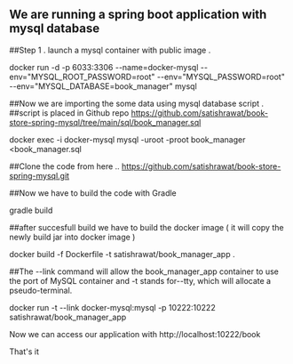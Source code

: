 ## We are running a spring boot application with mysql database 
##Step 1 . launch a mysql container with public image .


docker run -d -p 6033:3306 --name=docker-mysql --env="MYSQL_ROOT_PASSWORD=root" --env="MYSQL_PASSWORD=root" --env="MYSQL_DATABASE=book_manager" mysql

##Now we are importing the some data using mysql database script .
##script is placed in Github repo https://github.com/satishrawat/book-store-spring-mysql/tree/main/sql/book_manager.sql 



docker exec -i docker-mysql mysql -uroot -proot book_manager <book_manager.sql 

##Clone the code from here ..    https://github.com/satishrawat/book-store-spring-mysql.git

##Now we have to build the code with Gradle 


gradle build 


##after succesfull build we have to build the docker image ( it will copy the newly build jar into docker image )


docker build -f Dockerfile -t satishrawat/book_manager_app .

##The --link command will allow the book_manager_app container to use the port of MySQL container and -t  stands for--tty, which will allocate a pseudo-terminal.



docker run -t --link docker-mysql:mysql -p 10222:10222 satishrawat/book_manager_app

Now we can access our application with http://localhost:10222/book


That's it 



